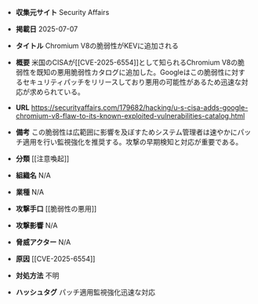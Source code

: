 - **収集元サイト**
Security Affairs

- **掲載日**
2025-07-07

- **タイトル**
Chromium V8の脆弱性がKEVに追加される

- **概要**
米国のCISAが[[CVE-2025-6554]]として知られるChromium V8の脆弱性を既知の悪用脆弱性カタログに追加した。Googleはこの脆弱性に対するセキュリティパッチをリリースしており悪用の可能性があるため迅速な対応が求められている。

- **URL**
https://securityaffairs.com/179682/hacking/u-s-cisa-adds-google-chromium-v8-flaw-to-its-known-exploited-vulnerabilities-catalog.html

- **備考**
この脆弱性は広範囲に影響を及ぼすためシステム管理者は速やかにパッチ適用を行い監視強化を推奨する。攻撃の早期検知と対応が重要である。

- **分類**
[[注意喚起]]

- **組織名**
N/A

- **業種**
N/A

- **攻撃手口**
[[脆弱性の悪用]]

- **攻撃影響**
N/A

- **脅威アクター**
N/A

- **原因**
[[CVE-2025-6554]]

- **対処方法**
不明

- **ハッシュタグ**
パッチ適用監視強化迅速な対応
